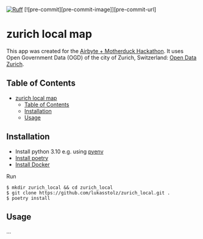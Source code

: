 [![Ruff](https://img.shields.io/endpoint?url=https://raw.githubusercontent.com/astral-sh/ruff/main/assets/badge/v2.json)](https://github.com/astral-sh/ruff)
[![pre-commit][pre-commit-image]][pre-commit-url]


zurich local map
================

This app was created for the [Airbyte + Motherduck Hackathon](https://airbyte.com/hackathon-airbytemotherduck). It uses Open Government Data (OGD) of the city of Zurich, Switzerland: [Open Data Zurich](https://data.stadt-zuerich.ch/).

## Table of Contents

- [zurich local map](#zurich-local-map)
  - [Table of Contents](#table-of-contents)
  - [Installation](#installation)
  - [Usage](#usage)

## Installation

* Install python 3.10 e.g. using [pyenv](https://github.com/pyenv/pyenv)
* [Install poetry](https://python-poetry.org/docs/#installation)
* [Install Docker](https://docs.docker.com/get-started/get-docker/)

Run

```
$ mkdir zurich_local && cd zurich_local
$ git clone https://github.com/lukasstolz/zurich_local.git .
$ poetry install
```

## Usage

...
